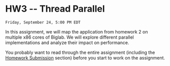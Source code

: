 # HW3 -- Thread Parallel

```{admonition} Due
Friday, September 24, 5:00 PM EDT
```
In this assignment, we will map the application from homework 2 on 
multiple x86 cores of Biglab. We will explore different
parallel implementations and analyze their impact on performance.

You probably want to read through the entire assignment (including the
[Homework Submission](homework_submission) section) before you start to work on the assignment. 